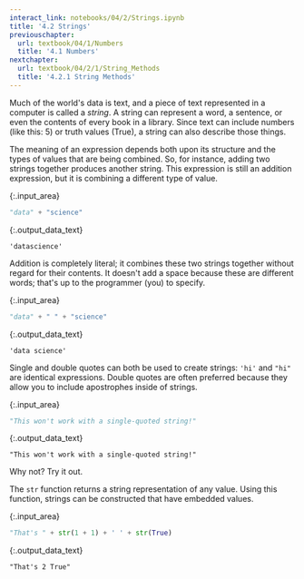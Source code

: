 ```yaml
---
interact_link: notebooks/04/2/Strings.ipynb
title: '4.2 Strings'
previouschapter:
  url: textbook/04/1/Numbers
  title: '4.1 Numbers'
nextchapter:
  url: textbook/04/2/1/String_Methods
  title: '4.2.1 String Methods'
---
```


Much of the world's data is text, and a piece of text represented in a computer is called a *string*. A string can represent a word, a sentence, or even the contents of every book in a library. Since text can include numbers (like this: 5) or truth values (True), a string can also describe those things.

The meaning of an expression depends both upon its structure and the types of values that are being combined. So, for instance, adding two strings together produces another string. This expression is still an addition expression, but it is combining a different type of value.


{:.input_area}
```python
"data" + "science"
```




{:.output_data_text}
```
'datascience'
```



Addition is completely literal; it combines these two strings together without regard for their contents. It doesn't add a space because these are different words; that's up to the programmer (you) to specify.


{:.input_area}
```python
"data" + " " + "science"
```




{:.output_data_text}
```
'data science'
```



Single and double quotes can both be used to create strings: `'hi'` and `"hi"` are identical expressions. Double quotes are often preferred because they allow you to include apostrophes inside of strings.


{:.input_area}
```python
"This won't work with a single-quoted string!"
```




{:.output_data_text}
```
"This won't work with a single-quoted string!"
```



Why not? Try it out.

The `str` function returns a string representation of any value. Using this function, strings can be constructed that have embedded values.


{:.input_area}
```python
"That's " + str(1 + 1) + ' ' + str(True)
```




{:.output_data_text}
```
"That's 2 True"
```


